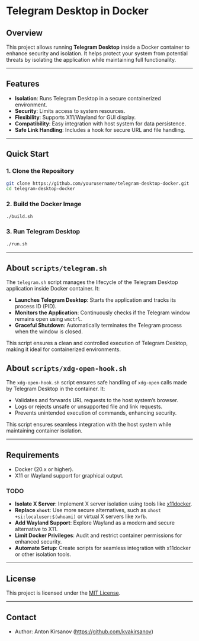 # Telegram Desktop in Docker

## Overview
This project allows running **Telegram Desktop** inside a Docker container to enhance security and isolation. It helps protect your system from potential threats by isolating the application while maintaining full functionality.

---

## Features
- **Isolation**: Runs Telegram Desktop in a secure containerized environment.
- **Security**: Limits access to system resources.
- **Flexibility**: Supports X11/Wayland for GUI display.
- **Compatibility**: Easy integration with host system for data persistence.
- **Safe Link Handling**: Includes a hook for secure URL and file handling.

---

## Quick Start

### 1. Clone the Repository
```bash
git clone https://github.com/yourusername/telegram-desktop-docker.git
cd telegram-desktop-docker
```

### 2. Build the Docker Image
```bash
./build.sh
```

### 3. Run Telegram Desktop
```bash
./run.sh
```

---

## About `scripts/telegram.sh`
The `telegram.sh` script manages the lifecycle of the Telegram Desktop application inside Docker container. It:

- **Launches Telegram Desktop**: Starts the application and tracks its process ID (PID).
- **Monitors the Application**: Continuously checks if the Telegram window remains open using `wmctrl`.
- **Graceful Shutdown**: Automatically terminates the Telegram process when the window is closed.

This script ensures a clean and controlled execution of Telegram Desktop, making it ideal for containerized environments.

## About `scripts/xdg-open-hook.sh`
The `xdg-open-hook.sh` script ensures safe handling of `xdg-open` calls made by Telegram Desktop in the container. It:
- Validates and forwards URL requests to the host system’s browser.
- Logs or rejects unsafe or unsupported file and link requests.
- Prevents unintended execution of commands, enhancing security.

This script ensures seamless integration with the host system while maintaining container isolation.

---

## Requirements
- Docker (20.x or higher).
- X11 or Wayland support for graphical output.

### TODO
- **Isolate X Server**: Implement X server isolation using tools like [x11docker](https://github.com/mviereck/x11docker).
- **Replace `xhost`**: Use more secure alternatives, such as `xhost +si:localuser:$(whoami)` or virtual X servers like `Xvfb`.
- **Add Wayland Support**: Explore Wayland as a modern and secure alternative to X11.
- **Limit Docker Privileges**: Audit and restrict container permissions for enhanced security.
- **Automate Setup**: Create scripts for seamless integration with x11docker or other isolation tools.

---

## License
This project is licensed under the [MIT License](LICENSE).

---

## Contact
- Author: Anton Kirsanov (https://github.com/kvakirsanov)